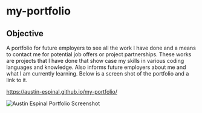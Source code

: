 # my-portfolio

## Objective
A portfolio for future employers to see all the work I have done and a means to contact me for potential job offers or project partnerships. These works are projects that I have done that show case my skills in various coding languages and knowledge. Also informs future employers about me and what I am currently learning. Below is a screen shot of the portfolio and a link to it.

https://austin-espinal.github.io/my-portfolio/

![Austin Espinal Portfolio Screenshot](/assets/images/my-portfolio-screenshot.png)

